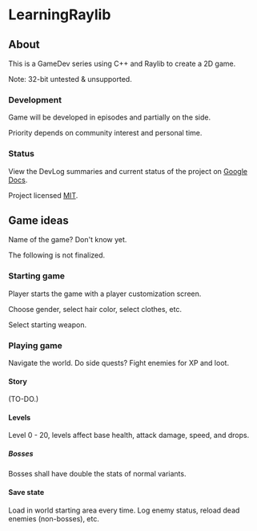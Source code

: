 # LearningRaylib

## About

This is a GameDev series using C++ and Raylib to create a 2D game.

Note: 32-bit untested & unsupported.

### Development

Game will be developed in episodes and partially on the side.

Priority depends on community interest and personal time.

### Status

View the DevLog summaries and current status of the project on [Google Docs](https://docs.google.com/document/d/1umaGRe-tn69nojq5Y2aEbbus4cZybYu97fjxOFOLI0k/edit?usp=sharing).

Project licensed [MIT](https://mit-license.org).

## Game ideas

Name of the game? Don't know yet.

The following is not finalized.

### Starting game

Player starts the game with a player customization screen.

Choose gender, select hair color, select clothes, etc.

Select starting weapon.

### Playing game

Navigate the world. Do side quests? Fight enemies for XP and loot.

#### Story

(TO-DO.)

#### Levels

Level 0 - 20, levels affect base health, attack damage, speed, and drops.

##### Bosses

Bosses shall have double the stats of normal variants.

#### Save state

Load in world starting area every time. Log enemy status, reload dead enemies (non-bosses), etc.